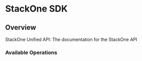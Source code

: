 # StackOne SDK


## Overview

StackOne Unified API: The documentation for the StackOne API

### Available Operations

